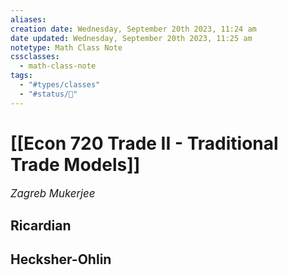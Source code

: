 ```yaml
---
aliases: 
creation date: Wednesday, September 20th 2023, 11:24 am
date updated: Wednesday, September 20th 2023, 11:25 am
notetype: Math Class Note
cssclasses:
  - math-class-note
tags:
  - "#types/classes"
  - "#status/🚧"
---
```


# [[Econ 720 Trade II - Traditional Trade Models]]
<span style = "font-size:120%"><i >Zagreb Mukerjee </i></span>


## Ricardian
## Hecksher-Ohlin

